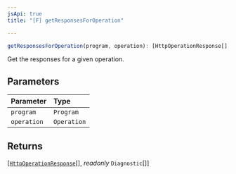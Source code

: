 ```yaml
---
jsApi: true
title: "[F] getResponsesForOperation"

---
```

```ts
getResponsesForOperation(program, operation): [HttpOperationResponse[], readonly Diagnostic[]]
```

Get the responses for a given operation.

## Parameters

| Parameter | Type |
| :------ | :------ |
| `program` | `Program` |
| `operation` | `Operation` |

## Returns

[[`HttpOperationResponse`](Interface.HttpOperationResponse.md)[], *readonly* `Diagnostic`[]]
